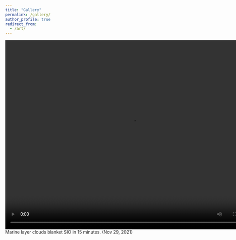 ```yaml
---
title: "Gallery"
permalink: /gallery/
author_profile: true
redirect_from:
  - /art/
---
```



<video width="800" height="600" controls>
  <source src="https://pczhang.com/files/marine_layer.mp4" type="video/mp4">
  您的浏览器不支持 HTML5 video 标签。
</video>
Marine layer clouds blanket SIO in 15 minutes. (Nov 29, 2021)
